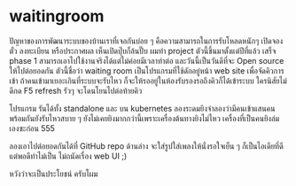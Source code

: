 # waitingroom
ปัญหาของการพัฒนาระบบของบ้านเราที่เจอกันบ่อย ๆ คือความสามารถในการรับโหลดหนักๆ เปิดจองตั๋ว ลงทะเบียน หรือประกาศผล เห็นเปิดปุ๊บก็ล้นปั๊บ ผมทำ project ตัวนี้ขึ้นมาตั้งแต่ปีที่แล้ว เสร็จ phase 1 สามารถเอาไปใช้งานจริงได้แต่ไม่ค่อยมีเวลาทำต่อ และวันนี้เป็นวันดีที่จะ Open source ให้ไปต่อยอดกัน ตัวนี้ชื่อว่า waiting room เป็นโปรแกรมที่ใช้ดักอยู่หน้า web site เพื่อจัดคิวการเข้า ถ้าคนเข้ามาเยอะเกินที่ระบบจะรับไหว ก็จะให้รออยู่ในห้องรับรองรอถึงคิวก็ได้เข้าระบบ ใครนิสัยไม่ดีกด F5 refresh รัวๆ จะโดนโยนไปต่อท้ายคิว 

โปรแกรม รันได้ทั้ง standalone และ บน kubernetes ลองระดมยิงจำลองว่ามีคนเข้าแสนคนพร้อมกันยังรับไหวสบาย ๆ ยังไม่เคยยิงมากกว่านี้เพราะเครื่องต้นทางยิงไม่ไหว เครื่องที่เป็นคนยิงล่มเองซะก่อน 555

ลองเอาไปต่อยอดกันได้ที่ GitHub repo ด้านล่าง จะใส่รูปใส่เพลงให้นั่งรอใจเย็น ๆ ก็เป็นไอเดียที่ดี แต่พอดีทำไม่เป็น ไม่ถนัดเรื่อง web UI ;)

หวังว่าจะเป็นประโยชน์ ครับโผม


